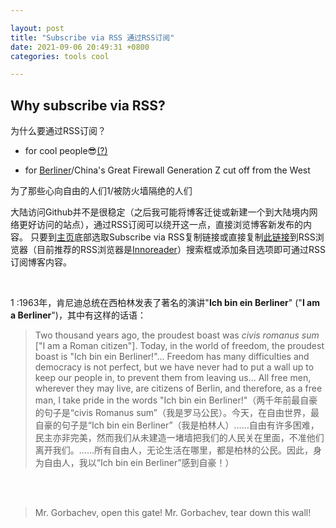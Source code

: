 ```yaml
---

layout: post
title: "Subscribe via RSS 通过RSS订阅"
date: 2021-09-06 20:49:31 +0800
categories: tools cool

---
```


## Why subscribe via RSS?

为什么要通过RSS订阅？

- for cool people😎[(?)](https://ncase.me/rss/) 

- for [Berliner](https://en.wikipedia.org/wiki/Ich_bin_ein_Berliner)/China's Great Firewall Generation Z cut off from the West

为了那些心向自由的人们1/被防火墙隔绝的人们

大陆访问Github并不是很稳定（之后我可能将博客迁徙或新建一个到大陆境内网络更好访问的站点），通过RSS订阅可以绕开这一点，直接浏览博客新发布的内容。
只要到[主页](https://finalfantasy27.github.io/)底部选取Subscribe via RSS复制链接或直接复制[此链接](https://finalfantasy27.github.io/feed.xml)到RSS浏览器（目前推荐的RSS浏览器是[Innoreader](https://www.innoreader.com/)）搜索框或添加条目选项即可通过RSS订阅博客内容。

<br/>

1 :1963年，肯尼迪总统在西柏林发表了著名的演讲"**Ich bin ein Berliner**" ("**I am a Berliner**")，其中有这样的话语：

  > Two thousand years ago, the proudest boast was *civis romanus sum* ["I am a Roman citizen"]. Today, in the world of freedom, the proudest boast is "Ich bin ein Berliner!"... Freedom has many difficulties and democracy is not perfect, but we have never had to put a wall up to keep our people in, to prevent them from leaving us... All free men, wherever they may live, are citizens of Berlin, and therefore, as a free man, I take pride in the words "Ich bin ein Berliner!"（两千年前最自豪的句子是“civis Romanus sum”（我是罗马公民）。今天，在自由世界，最自豪的句子是“Ich bin ein Berliner”（我是柏林人）……自由有许多困难，民主亦非完美，然而我们从未建造一堵墙把我们的人民关在里面，不准他们离开我们。……所有自由人，无论生活在哪里，都是柏林的公民。因此，身为自由人，我以“Ich bin ein Berliner”感到自豪！）

<br/>

<br/>

> Mr. Gorbachev, open this gate! Mr. Gorbachev, tear down this wall!
